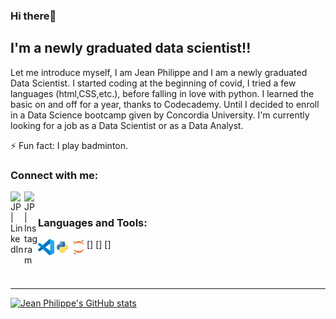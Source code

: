 ### Hi there👋 


## I'm a newly graduated data scientist!!
Let me introduce myself, I am Jean Philippe and I am a newly graduated Data Scientist.
I started coding at the beginning of covid, I tried a few languages (html,CSS,etc.), before falling in love with python.
I learned the basic on and off for a year, thanks to Codecademy. Until I decided to enroll in a Data Science bootcamp given by Concordia University.
I'm currently looking for a job as a Data Scientist or as a Data Analyst.

⚡ Fun fact: I play badminton.

### Connect with me:

[<img align="left" alt="JP | LinkedIn" width="22px" src="https://www.google.com/imgres?imgurl=https%3A%2F%2Fapplets.imgix.net%2Fhttps%253A%252F%252Fassets.ifttt.com%252Fimages%252Fchannels%252F28%252Ficons%252Fmonochrome_large.png%3Fw%3D240%26h%3D240%26s%3D56bb6f6e4569784bab854bf0a0da8bab&imgrefurl=https%3A%2F%2Fifttt.com%2Finstagram&tbnid=k0ClwMVxxHk2iM&vet=12ahUKEwiQqujw7uv0AhVrn3IEHX3mBjMQMygLegUIARDqAQ..i&docid=WLZJzt3sq-dmcM&w=240&h=240&itg=1&q=instagram&client=safari&ved=2ahUKEwiQqujw7uv0AhVrn3IEHX3mBjMQMygLegUIARDqAQ" />][linkedin]
[<img align="left" alt="JP | Instagram" width="22px" src="https://cdn.jsdelivr.net/npm/simple-icons@v3/icons/instagram.svg" />][instagram]

<br />

### Languages and Tools:

[<img align="left" alt="Visual Studio Code" width="26px" src="https://raw.githubusercontent.com/github/explore/80688e429a7d4ef2fca1e82350fe8e3517d3494d/topics/visual-studio-code/visual-studio-code.png" />]
[<img align="left" alt="Python" width="26px" src="https://raw.githubusercontent.com/github/explore/80688e429a7d4ef2fca1e82350fe8e3517d3494d/topics/python/python.png" />]
[<img align="left" alt="jupyter" width="26px" src="https://raw.githubusercontent.com/github/explore/80688e429a7d4ef2fca1e82350fe8e3517d3494d/topics/jupyter-notebook/jupyter-notebook.png" />]

<br />
<br />



---

[![Jean Philippe's GitHub stats](https://github-readme-stats.vercel.app/api?username=JeanPhilPetitFrere)](https://github.com/JeanPhilPetitFrere/github-readme-stats)


[instagram]: https://www.instagram.com/jean_philippe_petit_frere_/
[linkedin]: https://www.linkedin.com/in/jeanphilpetitfrere/

